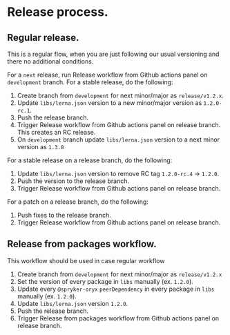 # Release process.

## Regular release.

This is a regular flow, when you are just following our usual versioning and there no additional conditions.

For a `next` release, run Release workflow from Github actions panel on `development` branch.
For a stable release, do the following:

1. Create branch from `development` for next minor/major as `release/v1.2.x`.
2. Update `libs/lerna.json` version to a new minor/major version as `1.2.0-rc.1`.
3. Push the release branch.
4. Trigger Release workflow from Github actions panel on release branch.
   This creates an RC release.
5. On `development` branch update `libs/lerna.json` version to a next minor version as `1.3.0`

For a stable release on a release branch, do the following:

1. Update `libs/lerna.json` version to remove RC tag `1.2.0-rc.4` -> `1.2.0`.
2. Push the version to the release branch.
3. Trigger Release workflow from Github actions panel on release branch.

For a patch on a release branch, do the following:

1. Push fixes to the release branch.
2. Trigger Release workflow from Github actions panel on release branch.

## Release from packages workflow.

This workflow should be used in case regular workflow

1. Create branch from `development` for next minor/major as `release/v1.2.x`
2. Set the version of every package in `libs` manually (ex. `1.2.0`).
3. Update every `@spryker-oryx` `peerDependency` in every package in `libs` manually (ex. `1.2.0`).
4. Update `libs/lerna.json` version `1.2.0`.
5. Push the release branch.
6. Trigger Release from packages workflow from Github actions panel on release branch.
